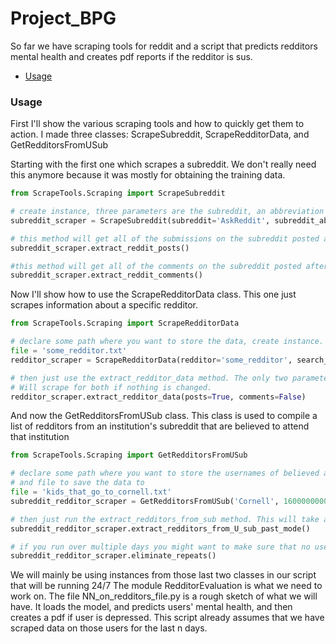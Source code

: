 # Project_BPG

So far we have scraping tools for reddit and a script that predicts redditors mental health and creates pdf reports if the redditor is sus.

* [Usage](#usage)

### Usage

First I'll show the various scraping tools and how to quickly get them to action. I made three classes: ScrapeSubreddit, ScrapeRedditorData, and GetRedditorsFromUSub

Starting with the first one which scrapes a subreddit. We don't really need this anymore because it was mostly for obtaining the training data.

```python
from ScrapeTools.Scraping import ScrapeSubreddit

# create instance, three parameters are the subreddit, an abbreviation for the subreddit(prefereably no more then 4 chars), and unix timestamp which denotes from when we should start scraping.
subreddit_scraper = ScrapeSubreddit(subreddit='AskReddit', subreddit_abbrev='ask', search_after=1600000000)

# this method will get all of the submissions on the subreddit posted after 'search after'. Creates a text file for the posts. No need to pass anything.
subreddit_scraper.extract_reddit_posts()

#this method will get all of the comments on the subreddit posted after 'search after'. Creates a text file for the posts. No need to pass anything.
subreddit_scraper.extract_reddit_comments()
```

Now I'll show how to use the ScrapeRedditorData class. This one just scrapes information about a specific redditor.

```python
from ScrapeTools.Scraping import ScrapeRedditorData

# declare some path where you want to store the data, create instance. Three parameters are the redditor, timestamp we start scraping from, and file to save data
file = 'some_redditor.txt'
redditor_scraper = ScrapeRedditorData(redditor='some_redditor', search_after=1600000000, save_to_file=file)

# then just use the extract_redditor_data method. The only two parameters that you should declare are posts and comments. Default are both true.
# Will scrape for both if nothing is changed.
redditor_scraper.extract_redditor_data(posts=True, comments=False)
```

And now the GetRedditorsFromUSub class. This class is used to compile a list of redditors from an institution's subreddit that are believed to attend that institution

```python
from ScrapeTools.Scraping import GetRedditorsFromUSub

# declare some path where you want to store the usernames of believed attendees, create instance. Three parameters, institution's subreddit, timestamp we start scraping from
# and file to save the data to
file = 'kids_that_go_to_cornell.txt'
subreddit_redditor_scraper = GetRedditorsFromUSub('Cornell', 1600000000, file)

# then just run the extract_redditors_from_sub method. This will take a long time.
subreddit_redditor_scraper.extract_redditors_from_U_sub_past_mode()

# if you run over multiple days you might want to make sure that no username appears twice. Just run this method.
subreddit_redditor_scraper.eliminate_repeats()
```

We will mainly be using instances from those last two classes in our script that will be running 24/7
The module RedditorEvaluation is what we need to work on. The file NN_on_redditors_file.py is a rough sketch of what we will have. It loads the model, and predicts users' mental health, and then creates a pdf if user is depressed. This script already assumes that we have scraped data on those users for the last n days.
